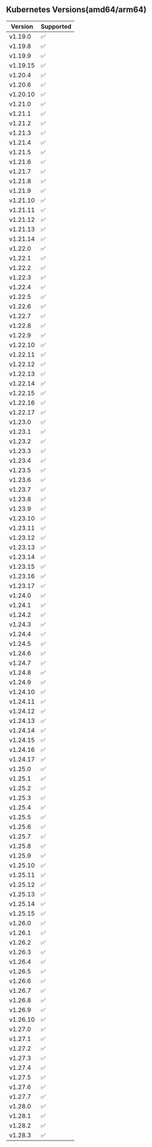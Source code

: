 ## Kubernetes Versions(amd64/arm64)
| Version  | Supported          |
|----------|--------------------|
| v1.19.0 | :white_check_mark: |
| v1.19.8 | :white_check_mark: |
| v1.19.9 | :white_check_mark: |
| v1.19.15 | :white_check_mark: |
| v1.20.4 | :white_check_mark: |
| v1.20.6 | :white_check_mark: |
| v1.20.10 | :white_check_mark: |
| v1.21.0 | :white_check_mark: |
| v1.21.1 | :white_check_mark: |
| v1.21.2 | :white_check_mark: |
| v1.21.3 | :white_check_mark: |
| v1.21.4 | :white_check_mark: |
| v1.21.5 | :white_check_mark: |
| v1.21.6 | :white_check_mark: |
| v1.21.7 | :white_check_mark: |
| v1.21.8 | :white_check_mark: |
| v1.21.9 | :white_check_mark: |
| v1.21.10 | :white_check_mark: |
| v1.21.11 | :white_check_mark: |
| v1.21.12 | :white_check_mark: |
| v1.21.13 | :white_check_mark: |
| v1.21.14 | :white_check_mark: |
| v1.22.0 | :white_check_mark: |
| v1.22.1 | :white_check_mark: |
| v1.22.2 | :white_check_mark: |
| v1.22.3 | :white_check_mark: |
| v1.22.4 | :white_check_mark: |
| v1.22.5 | :white_check_mark: |
| v1.22.6 | :white_check_mark: |
| v1.22.7 | :white_check_mark: |
| v1.22.8 | :white_check_mark: |
| v1.22.9 | :white_check_mark: |
| v1.22.10 | :white_check_mark: |
| v1.22.11 | :white_check_mark: |
| v1.22.12 | :white_check_mark: |
| v1.22.13 | :white_check_mark: |
| v1.22.14 | :white_check_mark: |
| v1.22.15 | :white_check_mark: |
| v1.22.16 | :white_check_mark: |
| v1.22.17 | :white_check_mark: |
| v1.23.0 | :white_check_mark: |
| v1.23.1 | :white_check_mark: |
| v1.23.2 | :white_check_mark: |
| v1.23.3 | :white_check_mark: |
| v1.23.4 | :white_check_mark: |
| v1.23.5 | :white_check_mark: |
| v1.23.6 | :white_check_mark: |
| v1.23.7 | :white_check_mark: |
| v1.23.8 | :white_check_mark: |
| v1.23.9 | :white_check_mark: |
| v1.23.10 | :white_check_mark: |
| v1.23.11 | :white_check_mark: |
| v1.23.12 | :white_check_mark: |
| v1.23.13 | :white_check_mark: |
| v1.23.14 | :white_check_mark: |
| v1.23.15 | :white_check_mark: |
| v1.23.16 | :white_check_mark: |
| v1.23.17 | :white_check_mark: |
| v1.24.0 | :white_check_mark: |
| v1.24.1 | :white_check_mark: |
| v1.24.2 | :white_check_mark: |
| v1.24.3 | :white_check_mark: |
| v1.24.4 | :white_check_mark: |
| v1.24.5 | :white_check_mark: |
| v1.24.6 | :white_check_mark: |
| v1.24.7 | :white_check_mark: |
| v1.24.8 | :white_check_mark: |
| v1.24.9 | :white_check_mark: |
| v1.24.10 | :white_check_mark: |
| v1.24.11 | :white_check_mark: |
| v1.24.12 | :white_check_mark: |
| v1.24.13 | :white_check_mark: |
| v1.24.14 | :white_check_mark: |
| v1.24.15 | :white_check_mark: |
| v1.24.16 | :white_check_mark: |
| v1.24.17 | :white_check_mark: |
| v1.25.0 | :white_check_mark: |
| v1.25.1 | :white_check_mark: |
| v1.25.2 | :white_check_mark: |
| v1.25.3 | :white_check_mark: |
| v1.25.4 | :white_check_mark: |
| v1.25.5 | :white_check_mark: |
| v1.25.6 | :white_check_mark: |
| v1.25.7 | :white_check_mark: |
| v1.25.8 | :white_check_mark: |
| v1.25.9 | :white_check_mark: |
| v1.25.10 | :white_check_mark: |
| v1.25.11 | :white_check_mark: |
| v1.25.12 | :white_check_mark: |
| v1.25.13 | :white_check_mark: |
| v1.25.14 | :white_check_mark: |
| v1.25.15 | :white_check_mark: |
| v1.26.0 | :white_check_mark: |
| v1.26.1 | :white_check_mark: |
| v1.26.2 | :white_check_mark: |
| v1.26.3 | :white_check_mark: |
| v1.26.4 | :white_check_mark: |
| v1.26.5 | :white_check_mark: |
| v1.26.6 | :white_check_mark: |
| v1.26.7 | :white_check_mark: |
| v1.26.8 | :white_check_mark: |
| v1.26.9 | :white_check_mark: |
| v1.26.10 | :white_check_mark: |
| v1.27.0 | :white_check_mark: |
| v1.27.1 | :white_check_mark: |
| v1.27.2 | :white_check_mark: |
| v1.27.3 | :white_check_mark: |
| v1.27.4 | :white_check_mark: |
| v1.27.5 | :white_check_mark: |
| v1.27.6 | :white_check_mark: |
| v1.27.7 | :white_check_mark: |
| v1.28.0 | :white_check_mark: |
| v1.28.1 | :white_check_mark: |
| v1.28.2 | :white_check_mark: |
| v1.28.3 | :white_check_mark: |
